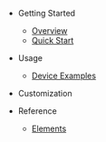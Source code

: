 * Getting Started

  * [Overview](/README)
  * [Quick Start](quick-start)

* Usage

  * [Device Examples](examples)

* Customization

* Reference

  * [Elements](elements)
